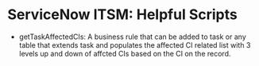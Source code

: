 # ServiceNow ITSM: Helpful Scripts
- getTaskAffectedCIs: A business rule that can be added to task or any table that extends task and populates the affected CI related list with 3 levels up and down of affcted CIs based on the CI on the record.
